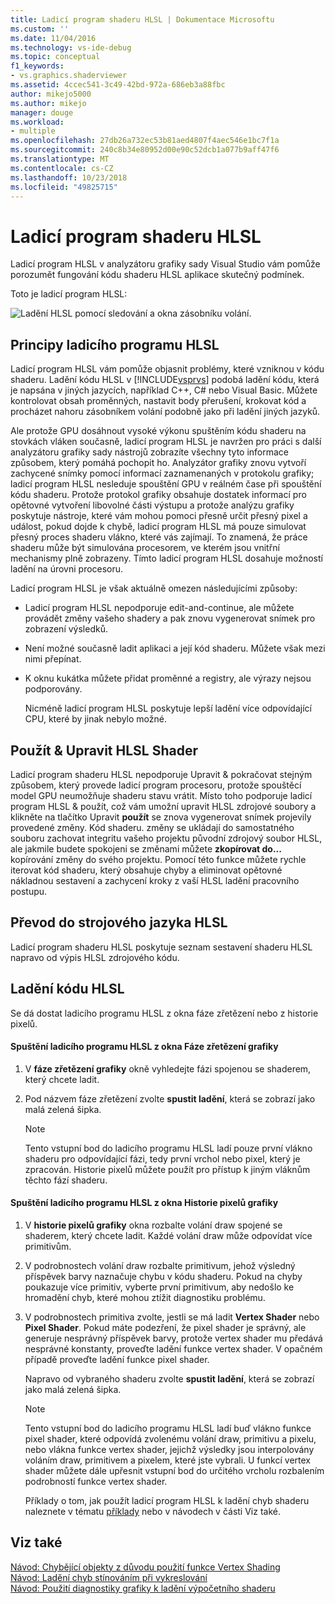 ```yaml
---
title: Ladicí program shaderu HLSL | Dokumentace Microsoftu
ms.custom: ''
ms.date: 11/04/2016
ms.technology: vs-ide-debug
ms.topic: conceptual
f1_keywords:
- vs.graphics.shaderviewer
ms.assetid: 4ccec541-3c49-42bd-972a-686eb3a88fbc
author: mikejo5000
ms.author: mikejo
manager: douge
ms.workload:
- multiple
ms.openlocfilehash: 27db26a732ec53b81aed4807f4aec546e1bc7f1a
ms.sourcegitcommit: 240c8b34e80952d00e90c52dcb1a077b9aff47f6
ms.translationtype: MT
ms.contentlocale: cs-CZ
ms.lasthandoff: 10/23/2018
ms.locfileid: "49825715"
---
```

# <a name="hlsl-shader-debugger"></a>Ladicí program shaderu HLSL
Ladicí program HLSL v analyzátoru grafiky sady Visual Studio vám pomůže porozumět fungování kódu shaderu HLSL aplikace skutečný podmínek.  
  
 Toto je ladicí program HLSL:  
  
 ![Ladění HLSL pomocí sledování a okna zásobníku volání. ](media/gfx_diag_demo_hlsl_debugger_orientation.png "gfx_diag_demo_hlsl_debugger_orientation")  
  
## <a name="understanding-the-hlsl-debugger"></a>Principy ladicího programu HLSL  
 Ladicí program HLSL vám pomůže objasnit problémy, které vzniknou v kódu shaderu. Ladění kódu HLSL v [!INCLUDE[vsprvs](../../code-quality/includes/vsprvs_md.md)] podobá ladění kódu, která je napsána v jiných jazycích, například C++, C# nebo Visual Basic. Můžete kontrolovat obsah proměnných, nastavit body přerušení, krokovat kód a procházet nahoru zásobníkem volání podobně jako při ladění jiných jazyků.  
  
 Ale protože GPU dosáhnout vysoké výkonu spuštěním kódu shaderu na stovkách vláken současně, ladicí program HLSL je navržen pro práci s další analyzátoru grafiky sady nástrojů zobrazíte všechny tyto informace způsobem, který pomáhá pochopit ho. Analyzátor grafiky znovu vytvoří zachycené snímky pomocí informací zaznamenaných v protokolu grafiky; ladicí program HLSL nesleduje spouštění GPU v reálném čase při spouštění kódu shaderu. Protože protokol grafiky obsahuje dostatek informací pro opětovné vytvoření libovolné části výstupu a protože analýzu grafiky poskytuje nástroje, které vám mohou pomoci přesně určit přesný pixel a událost, pokud dojde k chybě, ladicí program HLSL má pouze simulovat přesný proces shaderu vlákno, které vás zajímají. To znamená, že práce shaderu může být simulována procesorem, ve kterém jsou vnitřní mechanismy plně zobrazeny. Tímto ladicí program HLSL dosahuje možností ladění na úrovni procesoru.  
  
 Ladicí program HLSL je však aktuálně omezen následujícími způsoby:  
  
- Ladicí program HLSL nepodporuje edit-and-continue, ale můžete provádět změny vašeho shadery a pak znovu vygenerovat snímek pro zobrazení výsledků.  
  
- Není možné současně ladit aplikaci a její kód shaderu. Můžete však mezi nimi přepínat.  
  
- K oknu kukátka můžete přidat proměnné a registry, ale výrazy nejsou podporovány.  
  
  Nicméně ladicí program HLSL poskytuje lepší ladění více odpovídající CPU, které by jinak nebylo možné.  
  
## <a name="hlsl-shader-edit--apply"></a>Použít & Upravit HLSL Shader  
 Ladicí program shaderu HLSL nepodporuje Upravit & pokračovat stejným způsobem, který provede ladicí program procesoru, protože spouštěcí model GPU neumožňuje shaderu stavu vrátit. Místo toho podporuje ladicí program HLSL & použít, což vám umožní upravit HLSL zdrojové soubory a klikněte na tlačítko Upravit **použít** se znova vygenerovat snímek projevily provedené změny. Kód shaderu. změny se ukládají do samostatného souboru zachovat integritu vašeho projektu původní zdrojový soubor HLSL, ale jakmile budete spokojeni se změnami můžete **zkopírovat do...**  kopírování změny do svého projektu. Pomocí této funkce můžete rychle iterovat kód shaderu, který obsahuje chyby a eliminovat opětovné nákladnou sestavení a zachycení kroky z vaší HLSL ladění pracovního postupu.  
  
## <a name="hlsl-disassembly"></a>Převod do strojového jazyka HLSL  
 Ladicí program shaderu HLSL poskytuje seznam sestavení shaderu HLSL napravo od výpis HLSL zdrojového kódu.  
  
## <a name="debugging-hlsl-code"></a>Ladění kódu HLSL  
 Se dá dostat ladicího programu HLSL z okna fáze zřetězení nebo z historie pixelů.  
  
#### <a name="to-start-the-hlsl-debugger-from-the-graphics-pipeline-stages-window"></a>Spuštění ladicího programu HLSL z okna Fáze zřetězení grafiky  
  
1.  V **fáze zřetězení grafiky** okně vyhledejte fázi spojenou se shaderem, který chcete ladit.  
  
2.  Pod názvem fáze zřetězení zvolte **spustit ladění**, která se zobrazí jako malá zelená šipka.  
  
    > [!NOTE]
    >  Tento vstupní bod do ladicího programu HLSL ladí pouze první vlákno shaderu pro odpovídající fázi, tedy první vrchol nebo pixel, který je zpracován. Historie pixelů můžete použít pro přístup k jiným vláknům těchto fází shaderu.  
  
#### <a name="to-start-the-hlsl-debugger-from-the-graphics-pixel-history"></a>Spuštění ladicího programu HLSL z okna Historie pixelů grafiky  
  
1. V **historie pixelů grafiky** okna rozbalte volání draw spojené se shaderem, který chcete ladit. Každé volání draw může odpovídat více primitivům.  
  
2. V podrobnostech volání draw rozbalte primitivum, jehož výsledný příspěvek barvy naznačuje chybu v kódu shaderu. Pokud na chyby poukazuje více primitiv, vyberte první primitivum, aby nedošlo ke hromadění chyb, které mohou ztížit diagnostiku problému.  
  
3. V podrobnostech primitiva zvolte, jestli se má ladit **Vertex Shader** nebo **Pixel Shader**. Pokud máte podezření, že pixel shader je správný, ale generuje nesprávný příspěvek barvy, protože vertex shader mu předává nesprávné konstanty, proveďte ladění funkce vertex shader. V opačném případě proveďte ladění funkce pixel shader.  
  
    Napravo od vybraného shaderu zvolte **spustit ladění**, která se zobrazí jako malá zelená šipka.  
  
   > [!NOTE]
   >  Tento vstupní bod do ladicího programu HLSL ladí buď vlákno funkce pixel shader, které odpovídá zvolenému volání draw, primitivu a pixelu, nebo vlákna funkce vertex shader, jejichž výsledky jsou interpolovány voláním draw, primitivem a pixelem, které jste vybrali. U funkcí vertex shader můžete dále upřesnit vstupní bod do určitého vrcholu rozbalením podrobností funkce vertex shader.  
  
   Příklady o tom, jak použít ladicí program HLSL k ladění chyb shaderu naleznete v tématu [příklady](graphics-diagnostics-examples.md) nebo v návodech v části Viz také.  
  
## <a name="see-also"></a>Viz také  
 [Návod: Chybějící objekty z důvodu použití funkce Vertex Shading](walkthrough-missing-objects-due-to-vertex-shading.md)   
 [Návod: Ladění chyb stínováním při vykreslování](walkthrough-debugging-rendering-errors-due-to-shading.md)   
 [Návod: Použití diagnostiky grafiky k ladění výpočetního shaderu](walkthrough-using-graphics-diagnostics-to-debug-a-compute-shader.md)